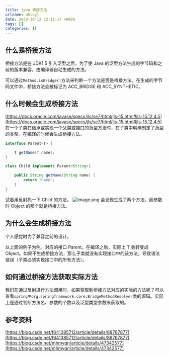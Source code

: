 ```yaml
---
title: java 桥接方法
urlname: ahlcyl
date: 2020-10-12 22:11:17 +0800
tags: []
categories: []
---
```


## 什么是桥接方法

桥接方法是在 JDK1.5 引入泛型之后，为了使 Java 的泛型方法生成的字节码和之前的版本兼容，由编译器自动生成的方法。

可以通过`Method.isBridge()`方法来判断一个方法是否是桥接方法。在生成的字节码文件中，桥接方法会被标记为 ACC_BRIDGE 和 ACC_SYNTHETIC。

## 什么时候会生成桥接方法

[https://docs.oracle.com/javase/specs/jls/se7/html/jls-15.html#jls-15.12.4.5](https://docs.oracle.com/javase/specs/jls/se7/html/jls-15.html#jls-15.12.4.5)
在一个子类在继承或实现一个父类或接口的范型方法时，在子类中明确制定了范型的类型。在编译的时候会生成桥接方法。

```java
interface Parent<T> {

    T getName(T name);
}

class Child implements Parent<String>{

    public String getName(String name) {
        return "name";
    }
}
```

试着用反射抓一下 Child 的方法。
![image.png](/images/1602516922094-b1ffe0e8-87c6-48a8-bf56-8c05be16c703.png)
会发现生成了两个方法。而参数时 Object 的那个就是桥接方法。

## 为什么会生成桥接方法

个人感觉时为了兼容之前的设计。

以上面的例子为例。对应的接口 Parent。在编译之后，实际上 T 会转变成 Object。如果不生成桥接方法，那么子类就没有实现接口中的该方法，导致语法错误（子类必须实现接口中的所有方法）。

## 如何通过桥接方法获取实际方法

我们在通过反射进行方法调用时，如果获取到桥接方法对应的实际的方法呢？可以查看`spring中org.springframework.core.BridgeMethodResolver`类的源码。实际上是通过判断方法名、参数的个数以及泛型类型参数来获取的。

## 参考资料

[https://blog.csdn.net/f641385712/article/details/88767877](https://blog.csdn.net/f641385712/article/details/88767877)
[https://blog.csdn.net/mhmyqn/article/details/47342577](https://blog.csdn.net/mhmyqn/article/details/47342577)
